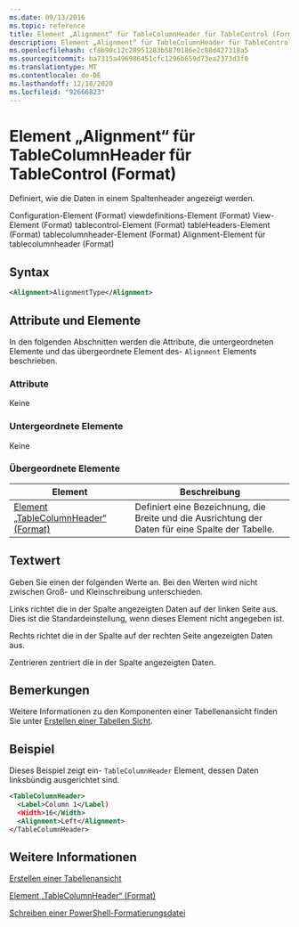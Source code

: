 ```yaml
---
ms.date: 09/13/2016
ms.topic: reference
title: Element „Alignment“ für TableColumnHeader für TableControl (Format)
description: Element „Alignment“ für TableColumnHeader für TableControl (Format)
ms.openlocfilehash: cf8b90c12c28951283b5870186e2c88d427318a5
ms.sourcegitcommit: ba7315a496986451cfc1296b659d73ea2373d3f0
ms.translationtype: MT
ms.contentlocale: de-DE
ms.lasthandoff: 12/10/2020
ms.locfileid: "92666823"
---
```

# <a name="alignment-element-for-tablecolumnheader-for-tablecontrol-format"></a>Element „Alignment“ für TableColumnHeader für TableControl (Format)

Definiert, wie die Daten in einem Spaltenheader angezeigt werden.

Configuration-Element (Format) viewdefinitions-Element (Format) View-Element (Format) tablecontrol-Element (Format) tableHeaders-Element (Format) tablecolumnheader-Element (Format) Alignment-Element für tablecolumnheader (Format)

## <a name="syntax"></a>Syntax

```xml
<Alignment>AlignmentType</Alignment>
```

## <a name="attributes-and-elements"></a>Attribute und Elemente

In den folgenden Abschnitten werden die Attribute, die untergeordneten Elemente und das übergeordnete Element des- `Alignment` Elements beschrieben.

### <a name="attributes"></a>Attribute

Keine

### <a name="child-elements"></a>Untergeordnete Elemente

Keine

### <a name="parent-elements"></a>Übergeordnete Elemente

|Element|Beschreibung|
|-------------|-----------------|
|[Element „TableColumnHeader“ (Format)](./tablecolumnheader-element-format.md)|Definiert eine Bezeichnung, die Breite und die Ausrichtung der Daten für eine Spalte der Tabelle.|

## <a name="text-value"></a>Textwert

Geben Sie einen der folgenden Werte an. Bei den Werten wird nicht zwischen Groß- und Kleinschreibung unterschieden.

Links richtet die in der Spalte angezeigten Daten auf der linken Seite aus. Dies ist die Standardeinstellung, wenn dieses Element nicht angegeben ist.

Rechts richtet die in der Spalte auf der rechten Seite angezeigten Daten aus.

Zentrieren zentriert die in der Spalte angezeigten Daten.

## <a name="remarks"></a>Bemerkungen

Weitere Informationen zu den Komponenten einer Tabellenansicht finden Sie unter [Erstellen einer Tabellen Sicht](./creating-a-table-view.md).

## <a name="example"></a>Beispiel

Dieses Beispiel zeigt ein- `TableColumnHeader` Element, dessen Daten linksbündig ausgerichtet sind.

```xml
<TableColumnHeader>
  <Label>Column 1</Label)
  <Width>16</Width>
  <Alignment>Left</Alignment>
</TableColumnHeader>
```

## <a name="see-also"></a>Weitere Informationen

[Erstellen einer Tabellenansicht](./creating-a-table-view.md)

[Element „TableColumnHeader“ (Format)](./tablecolumnheader-element-format.md)

[Schreiben einer PowerShell-Formatierungsdatei](./writing-a-powershell-formatting-file.md)
